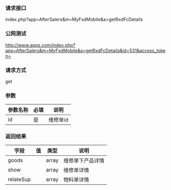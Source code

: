 ### **请求接口**
index.php?app=AfterSalers&m=MyFxdMobile&a=getRxdFcDetails



### **公网测试**
http://www.apps.com/index.php?app=AfterSalers&m=MyFxdMobile&a=getRxdFcDetails&id=531&access_token=

### **请求方式**
get


### **参数**
| 参数名称  |必填|     说明      |
|------|-----|------|
| id| 是 |   维修单id|

### **返回结果**
|字段        |值          |类型    |说明        |
| ---------  |--------    |-------- |--------  |
| goods|  | array  |维修单下产品详情|
| show|  | array  |维修单详情|
| relateSup|  | array  |物料单详情|
